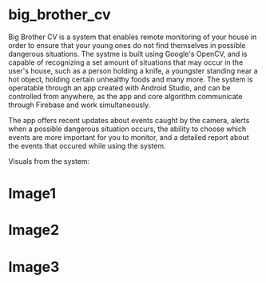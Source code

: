 # big_brother_cv

Big Brother CV is a system that enables remote monitoring of your house in order to ensure that your young ones do not find themselves in possible dangerous situations.
The systme is built using Google's OpenCV, and is capable of recognizing a set amount of situations that may occur in the user's house, such as a person holding a knife,
a youngster standing near a hot object, holding certain unhealthy foods and many more.
The system is operatable through an app created with Android Studio, and can be controlled from anywhere, as the app and core algorithm communicate through Firebase and work
simultaneously.

The app offers recent updates about events caught by the camera, alerts when a possible dangerous situation occurs, the ability to choose which events are more important for
you to monitor, and a detailed report about the events that occured while using the system.

Visuals from the system:

# Image1

# Image2

# Image3
